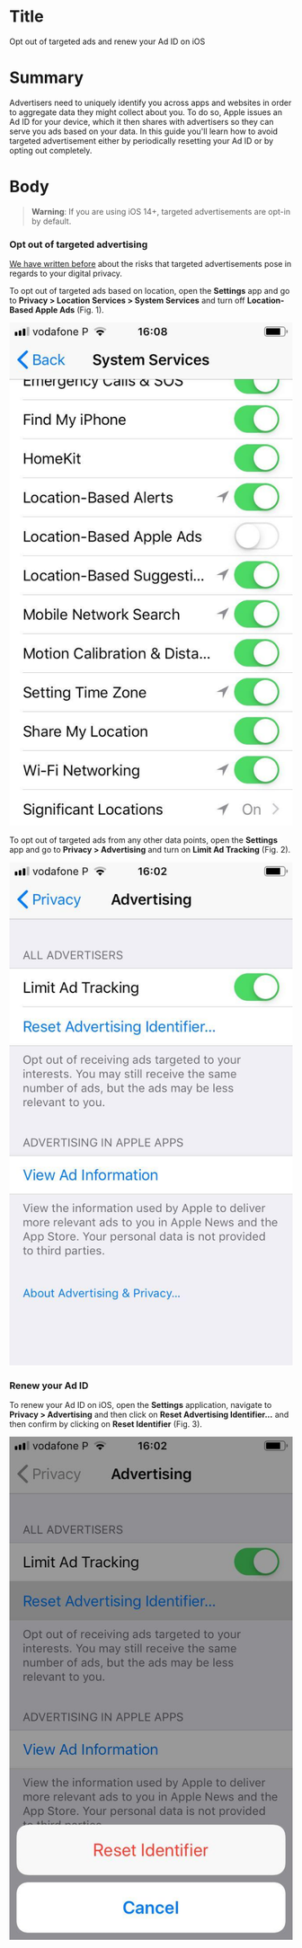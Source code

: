 # Title #
Opt out of targeted ads and renew your Ad ID on iOS

# Summary #
Advertisers need to uniquely identify you across apps and websites in order to aggregate data they might collect about
you. To do so, Apple issues an Ad ID for your device, which it then shares with advertisers so they can serve you ads
based on your data. In this guide you'll learn how to avoid targeted advertisement either by periodically resetting your
Ad ID or by opting out completely.

# Body #

> **Warning**: If you are using iOS 14+, targeted advertisements are opt-in by default.

### Opt out of targeted advertising ###

[We have written
before](https://privacyinternational.org/explainer/2976/how-do-tracking-companies-know-what-you-did-last-summer) about
the risks that targeted advertisements pose in regards to your digital privacy.

<!-- To prevent that data collected from your device is used to serve you ads, you can opt out of targeted advertisements. -->
<!-- Targeted advertisements pose a serious privacy risk since they are served to you based on data points such as your -->
<!-- location history, your name and address, the music you listen to, or how many levels you've completed in your favourite -->
<!-- game. -->

To opt out of targeted ads based on location, open the **Settings** app and go to **Privacy > Location Services > System
Services** and turn off **Location-Based Apple Ads** (Fig. 1).

![Fig. 1: Disable location-based ads](../images/ios/location-ads.jpg)

To opt out of targeted ads from any other data points, open the **Settings** app and go to **Privacy > Advertising** and
turn on **Limit Ad Tracking** (Fig. 2).

![Fig. 2: Disable targeted ads](../images/ios/target-ads.jpg)

### Renew your Ad ID ###
To renew your Ad ID on iOS, open the **Settings** application, navigate to **Privacy > Advertising** and then click on
**Reset Advertising Identifier...** and then confirm by clicking on **Reset Identifier** (Fig. 3).


![Fig. 3: Renew Ad-ID](../images/ios/renew-id.jpg)
